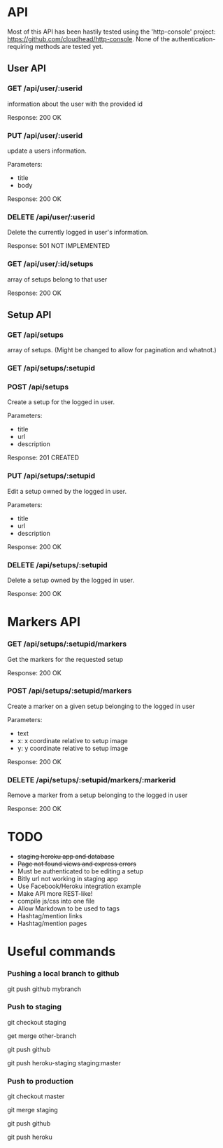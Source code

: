 API
=====

Most of this API has been hastily tested using the 'http-console'
project: https://github.com/cloudhead/http-console.  None of the
authentication-requiring methods are tested yet.

## User API

### GET /api/user/:userid
information about the user with the provided id

Response:  200 OK

### PUT /api/user/:userid
update a users information.

Parameters:

- title
- body

Response:  200 OK

### DELETE /api/user/:userid
Delete the currently logged in user's information.

Response: 501 NOT IMPLEMENTED

### GET /api/user/:id/setups
array of setups belong to that user

Response:  200 OK

## Setup API

### GET /api/setups
array of setups. (Might be changed to allow for
pagination and whatnot.)

### GET /api/setups/:setupid

### POST /api/setups
Create a setup for the logged in user.

Parameters:

- title
- url
- description

Response: 201 CREATED

### PUT /api/setups/:setupid
Edit a setup owned by the logged in user.

Parameters:

- title
- url
- description

Response: 200 OK

### DELETE /api/setups/:setupid
Delete a setup owned by the logged in user.

Response: 200 OK

# Markers API

### GET /api/setups/:setupid/markers
Get the markers for the requested setup

Response: 200 OK

### POST /api/setups/:setupid/markers
Create a marker on a given setup belonging to the logged in user

Parameters:

- text
- x: x coordinate relative to setup image 
- y: y coordinate relative to setup image

Response: 200 OK

### DELETE /api/setups/:setupid/markers/:markerid
Remove a marker from a setup belonging to the logged in user

Response: 200 OK

TODO
=====
- ~~staging heroku app and database~~
- ~~Page not found views and express errors~~
- Must be authenticated to be editing a setup
- Bitly url not working in staging app
- Use Facebook/Heroku integration example
- Make API more REST-like!
- compile js/css into one file
- Allow Markdown to be used to tags
- Hashtag/mention links
- Hashtag/mention pages

Useful commands
======

### Pushing a local branch to github
git push github mybranch

### Push to staging
git checkout staging

get merge other-branch

git push github 

git push heroku-staging staging:master

### Push to production

git checkout master

git merge staging

git push github

git push heroku

